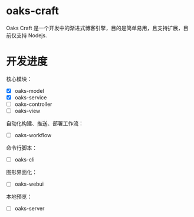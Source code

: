 # oaks-craft

Oaks Craft 是一个开发中的渐进式博客引擎，目的是简单易用，且支持扩展，目前仅支持 Nodejs.

# 开发进度

核心模块：

- [x] oaks-model
- [x] oaks-service
- [ ] oaks-controller
- [ ] oaks-view

自动化构建、推送、部署工作流：

- [ ] oaks-workflow

命令行脚本：

- [ ] oaks-cli

图形界面化：

- [ ] oaks-webui

本地预览：

- [ ] oaks-server
